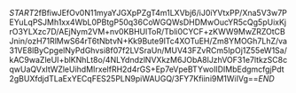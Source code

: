 $START$2fBfiwJEfOv0N11myaYJGXpPZgT4m1LXVbj6/iJ0iYVtxPP/Xna5V3w7PEYuLqPSJMh1xx4WbL0PBtgP50q36CoWGQWsDHDMwOucYR5cQg5pUixKjrO3YLXzc7D/AEjNym2VM+nv0KBHUlToR/Tbli0CYCF+zKWW9MwZRZOtCBJnin/ozH71RlMwS64rT6tNbtvN+Kk9Bute9lTc4XOTuEH/Zm8YMOGh7LhZ/va31VE8lByCpgelNyPdGhvsi8f07f2LVSraUn/MUV43FZvRCm5IpOj1Z55eW1Sa/kAC9waZleUI+blKNhLt8o/4NLYdndzlNVXkzM6JObA8lJzhVOF31e7ltkzSC8cqwUaQVxltWZleUihdMIrxelfRH2d4rGS+Ep7eVpeBTYwoIlDIMbEdgmcfgjPdt2gBUXfdjdTLaExYECqFES25PLN9piWAUGQ/3FY7Kfiini9M1WiIVg==$END$